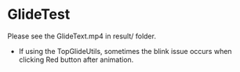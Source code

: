# GlideTest

Please see the GlideText.mp4 in result/ folder.

* If using the TopGlideUtils, sometimes the blink issue occurs when clicking Red button after animation.